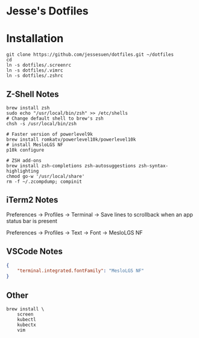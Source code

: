 # Jesse's Dotfiles

# Installation

```shell
git clone https://github.com/jessesuen/dotfiles.git ~/dotfiles
cd
ln -s dotfiles/.screenrc
ln -s dotfiles/.vimrc
ln -s dotfiles/.zshrc
```

## Z-Shell Notes

```shell
brew install zsh
sudo echo "/usr/local/bin/zsh" >> /etc/shells
# Change default shell to brew's zsh
chsh -s /usr/local/bin/zsh

# Faster version of powerlevel9k
brew install romkatv/powerlevel10k/powerlevel10k
# install MesloLGS NF
p10k configure

# ZSH add-ons
brew install zsh-completions zsh-autosuggestions zsh-syntax-highlighting
chmod go-w '/usr/local/share'
rm -f ~/.zcompdump; compinit
```

## iTerm2 Notes

Preferences -> Profiles -> Terminal -> Save lines to scrollback when an app status bar is present

Preferences -> Profiles -> Text -> Font -> MesloLGS NF

## VSCode Notes
```json
{
    "terminal.integrated.fontFamily": "MesloLGS NF"
}
```

## Other 
```shell
brew install \
    screen
    kubectl
    kubectx
    vim
```